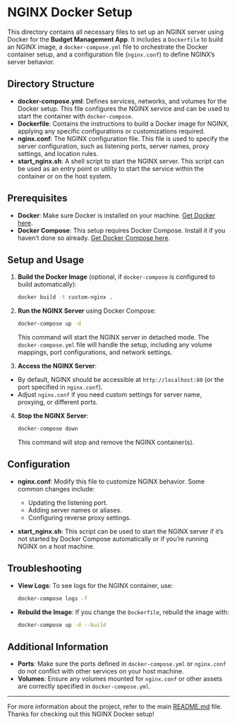 # NGINX Docker Setup

This directory contains all necessary files to set up an NGINX server using Docker for the **Budget Management App**. It includes a `Dockerfile` to build an NGINX image, a `docker-compose.yml` file to orchestrate the Docker container setup, and a configuration file (`nginx.conf`) to define NGINX’s server behavior.

## Directory Structure

- **docker-compose.yml**: Defines services, networks, and volumes for the Docker setup. This file configures the NGINX service and can be used to start the container with `docker-compose`.
- **Dockerfile**: Contains the instructions to build a Docker image for NGINX, applying any specific configurations or customizations required.
- **nginx.conf**: The NGINX configuration file. This file is used to specify the server configuration, such as listening ports, server names, proxy settings, and location rules.
- **start_nginx.sh**: A shell script to start the NGINX server. This script can be used as an entry point or utility to start the service within the container or on the host system.

## Prerequisites

- **Docker**: Make sure Docker is installed on your machine. [Get Docker here](https://www.docker.com/get-started).
- **Docker Compose**: This setup requires Docker Compose. Install it if you haven’t done so already. [Get Docker Compose here](https://docs.docker.com/compose/install/).

## Setup and Usage

1. **Build the Docker Image** (optional, if `docker-compose` is configured to build automatically):

   ```bash
   docker build -t custom-nginx .
   ```

2. **Run the NGINX Server** using Docker Compose:

   ```bash
   docker-compose up -d
   ```

   This command will start the NGINX server in detached mode. The `docker-compose.yml` file will handle the setup, including any volume mappings, port configurations, and network settings.

3. **Access the NGINX Server**:

- By default, NGINX should be accessible at `http://localhost:80` (or the port specified in `nginx.conf`).
- Adjust `nginx.conf` if you need custom settings for server name, proxying, or different ports.

4. **Stop the NGINX Server**:
   ```bash
   docker-compose down
   ```
   This command will stop and remove the NGINX container(s).

## Configuration

- **nginx.conf**: Modify this file to customize NGINX behavior. Some common changes include:

  - Updating the listening port.
  - Adding server names or aliases.
  - Configuring reverse proxy settings.

- **start_nginx.sh**: This script can be used to start the NGINX server if it’s not started by Docker Compose automatically or if you’re running NGINX on a host machine.

## Troubleshooting

- **View Logs**: To see logs for the NGINX container, use:

  ```bash
  docker-compose logs -f
  ```

- **Rebuild the Image**: If you change the `Dockerfile`, rebuild the image with:
  ```bash
  docker-compose up -d --build
  ```

## Additional Information

- **Ports**: Make sure the ports defined in `docker-compose.yml` or `nginx.conf` do not conflict with other services on your host machine.
- **Volumes**: Ensure any volumes mounted for `nginx.conf` or other assets are correctly specified in `docker-compose.yml`.

---

For more information about the project, refer to the main [README.md](../README.md) file. Thanks for checking out this NGINX Docker setup!
